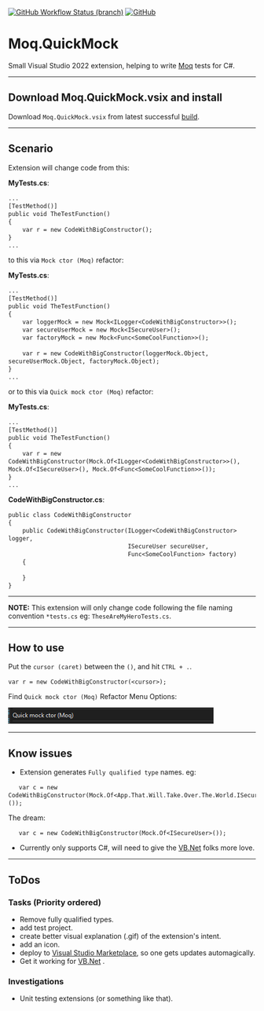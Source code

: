 [![GitHub Workflow Status (branch)](https://img.shields.io/github/workflow/status/rpbeukes/Moq.QuickMock/CI/main)](https://github.com/rpbeukes/Moq.QuickMock/actions/workflows/CI_main.yml?query=branch%3Amain+) [![GitHub](https://img.shields.io/github/license/rpbeukes/Moq.QuickMock)](https://github.com/rpbeukes/Moq.QuickMock/blob/main/LICENSE)

# Moq.QuickMock
Small Visual Studio 2022 extension, helping to write [Moq](https://github.com/moq/moq) tests for C#.

---

## Download Moq.QuickMock.vsix and install
Download `Moq.QuickMock.vsix` from latest successful [build](https://github.com/rpbeukes/Moq.QuickMock/actions/workflows/CI_main.yml?query=branch%3Amain+is%3Asuccess).

---

## Scenario

Extension will change code from this:

**MyTests.cs**:
```
...
[TestMethod()]
public void TheTestFunction()
{
    var r = new CodeWithBigConstructor();
}
...
```

to this via `Mock ctor (Moq)` refactor:

**MyTests.cs**:
```
...
[TestMethod()]
public void TheTestFunction()
{
    var loggerMock = new Mock<ILogger<CodeWithBigConstructor>>();
    var secureUserMock = new Mock<ISecureUser>();
    var factoryMock = new Mock<Func<SomeCoolFunction>>();

    var r = new CodeWithBigConstructor(loggerMock.Object, secureUserMock.Object, factoryMock.Object);
}
...
```

or to this via `Quick mock ctor (Moq)` refactor:

**MyTests.cs**:
```
...
[TestMethod()]
public void TheTestFunction()
{
    var r = new CodeWithBigConstructor(Mock.Of<ILogger<CodeWithBigConstructor>>(), Mock.Of<ISecureUser>(), Mock.Of<Func<SomeCoolFunction>>());
}
...
```

**CodeWithBigConstructor.cs**:
```
public class CodeWithBigConstructor
{
    public CodeWithBigConstructor(ILogger<CodeWithBigConstructor> logger,
                                  ISecureUser secureUser,
                                  Func<SomeCoolFunction> factory)
    {
        
    }
}
```

---

**NOTE:** This extension will only change code following the file naming convention `*tests.cs` eg: `TheseAreMyHeroTests.cs`.

---

## How to use
Put the `cursor (caret)` between the `()`, and hit `CTRL + .`.

```
var r = new CodeWithBigConstructor(<cursor>);
```

Find `Quick mock ctor (Moq)` Refactor Menu Options:

![RefactorMenuOption](Doco/RefactorMenuDisplay.png)

---

## Know issues
- Extension generates `Fully qualified type` names.
  eg:
```
   var c = new CodeWithBigConstructor(Mock.Of<App.That.Will.Take.Over.The.World.ISecureUser>());
```
The dream:
```
   var c = new CodeWithBigConstructor(Mock.Of<ISecureUser>());
```
- Currently only supports C#, will need to give the [VB.Net](https://docs.microsoft.com/en-us/dotnet/visual-basic/) folks more love.
---

## ToDos

### Tasks (Priority ordered)
- Remove fully qualified types.
- add test project.
- create better visual explanation (.gif) of the extension's intent.
- add an icon.
- deploy to [Visual Studio Marketplace](https://marketplace.visualstudio.com/), so one gets updates automagically.
- Get it working for [VB.Net](https://docs.microsoft.com/en-us/dotnet/visual-basic/) .

### Investigations
- Unit testing extensions (or something like that).